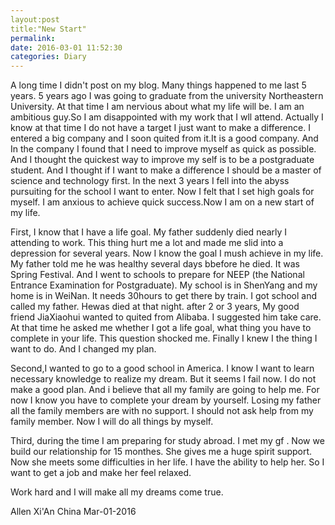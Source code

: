 ```yaml
---
layout:post
title:"New Start"
permalink:
date: 2016-03-01 11:52:30 
categories: Diary
---
```

A long time I didn't post on my blog. Many things happened to me last 5 years. 5 years ago I was going to graduate from the university Northeastern University. At that time I am nervious about what my life will be. I am an ambitious guy.So I am disappointed with my work that I wll attend. Actually I know at that time I do not have a target I just want to make a difference. I entered a big company and I soon quited from it.It is a good company. And In the company I found that I need to improve myself as quick as possible. And I thought the quickest way to improve my self is to be a postgraduate student. And I thought if I want to make a difference I should be a master of science and technology first. In the next 3 years I fell into the abyss pursuiting for the school I want to enter. Now I felt that I set high goals for myself. I am anxious to achieve quick success.Now I am on a new start of my life.

First, I know that I have a life goal. My father suddenly died nearly I attending to work. This thing hurt me a lot and made me slid into a depression for several years. Now I know the goal I mush achieve in my life. My father told me he was healthy several days bbefore he died. It was Spring Festival. And I went to schools to prepare for NEEP (the National Entrance Examination for Postgraduate). My school is in ShenYang and my home is in WeiNan. It needs 30hours to get there by train. I got school and called my father. Hewas died at that night. after 2 or 3 years, My good friend JiaXiaohui wanted to quited from Alibaba. I suggested him take care. At that time he asked me whether I got a life goal, what thing you have to complete in your life. This question shocked me. Finally I knew I the thing I want to do. And I changed my plan. 

Second,I wanted to go to a good school in America. I know I want to learn necessary knowledge to realize my dream. But it seems I fail now. I do not make a good plan. And i believe that all my family are going to help me. For now I know you have to complete your dream by yourself. Losing my father all the family members are with no support. I should not ask help from my family member. Now I will do all things by myself.

Third, during the time I am preparing for study abroad. I met my gf . Now we build our relationship for 15 monthes. She gives me a huge spirit support. Now she meets some difficulties in her life. I have the ability to  help her. So I want to get a job and make her feel relaxed. 

Work hard and I will make all my dreams come true.


Allen
Xi'An China
Mar-01-2016
